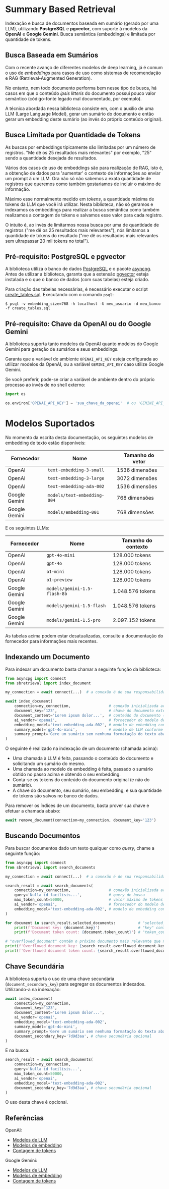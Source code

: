 # Summary Based Retrieval

Indexação e busca de documentos baseada em sumário (gerado por uma LLM), utilizando **PostgreSQL** e **pgvector**, com
suporte à modelos da **OpenAI** e **Google Gemini**. Busca semântica (embeddings) e limitada por quantidade de tokens.

## Busca Baseada em Sumários

Com o recente avanço de diferentes modelos de deep learning, já é comum o uso de *embeddings* para casos de uso como
sistemas de recomendação e RAG (Retrieval-Augmented Generation).

No entanto, nem todo documento performa bem nesse tipo de busca, há casos em que o conteúdo *ipsis litteris* do
documento possui pouco valor semântico (código-fonte legado mal documentado, por exemplo).

A técnica abordada nessa biblioteca consiste em, com o auxílio de uma LLM (Large Language Model), gerar um sumário do
documento e então gerar um embedding deste sumário (ao invés do próprio conteúdo original).

## Busca Limitada por Quantidade de Tokens

As buscas por embeddings tipicamente são limitadas por um número de registros. "Me dê os 25 resultados mais relevantes"
por exemplo, "25" sendo a quantidade desejada de resultados.

Vários dos casos de uso de embeddings são para realização de RAG, isto é, a obtenção de dados para 'aumentar' o contexto
de informações ao enviar um prompt à um LLM. Ora não só não sabemos a exata quantidade de registros que queremos como
também gostariamos de incluir o máximo de informação.

Máximo esse normalmente medido em *tokens*, a quantidade máxima de tokens da LLM que você irá utilizar. Nesta
biblioteca, não só geramos e indexamos os embeddings para realizar a busca semântica como também realizamos a contagem
de tokens e salvamos esse valor para cada registro.

O intuito é, ao invés de limitarmos nossa busca por uma de quantidade de registros ("me dê os 25 resultados mais
relevantes"), nós limitamos a quantidade de tokens do resultado ("me dê os resultados mais relevantes sem ultrapassar 20
mil tokens no total").

## Pré-requisito: PostgreSQL e pgvector

A biblioteca utiliza o banco de dados [PostgreSQL](https://www.postgresql.org) e o pacote [asyncpg](https://github.com/MagicStack/asyncpg).
Antes de utilizar a biblioteca, garanta que a extensão [pgvector](https://github.com/pgvector/pgvector) esteja instalada
e o que o banco de dados (com suas tabelas) esteja criado.

Para criação das tabelas necessárias, é necessário executar o script [create\_tables.sql](sql/create_tables.sql).
Executando com o comando `psql`:

```
$ psql -v embedding_size=768 -h localhost -U meu_usuario -d meu_banco -f create_tables.sql
```

## Pré-requisito: Chave da OpenAI ou do Google Gemini

A biblioteca suporta tanto modelos da OpenAI quanto modelos do Google Gemini para geração de sumários e seus embeddings.

Garanta que a variável de ambiente `OPENAI_API_KEY` esteja configurada ao utilizar modelos da OpenAI, ou a variável
`GEMINI_API_KEY` caso utilize Google Gemini.

Se você preferir, pode-se criar a variável de ambiente dentro do próprio processo ao invés de no shell externo: 

```py
import os

os.environ['OPENAI_API_KEY'] = 'sua_chave_da_openai'  # ou 'GEMINI_API_KEY' para Google Gemini
```

# Modelos Suportados

No momento da escrita desta documentação, os seguintes modelos de embedding de texto estão disponíveis:

Fornecedor    | Nome                        | Tamanho do vetor
----------    | ----                        | ----------------------------
OpenAI        | `text-embedding-3-small`    | 1536 dimensões
OpenAI        | `text-embedding-3-large`    | 3072 dimensões
OpenAI        | `text-embedding-ada-002`    | 1536 dimensões
Google Gemini | `models/text-embedding-004` | 768 dimensões
Google Gemini | `models/embedding-001`      | 768 dimensões

E os seguintes LLMs:

Fornecedor    | Nome                         | Tamanho do contexto
----------    | ----                         | -------------------
OpenAI        | `gpt-4o-mini`                | 128.000 tokens
OpenAI        | `gpt-4o`                     | 128.000 tokens
OpenAI        | `o1-mini`                    | 128.000 tokens
OpenAI        | `o1-preview`                 | 128.000 tokens
Google Gemini | `models/gemini-1.5-flash-8b` | 1.048.576 tokens
Google Gemini | `models/gemini-1.5-flash`    | 1.048.576 tokens
Google Gemini | `models/gemini-1.5-pro`      | 2.097.152 tokens

As tabelas acima podem estar desatualizadas, consulte a documentação do fornecedor para informações mais recentes.

## Indexando um Documento

Para indexar um documento basta chamar a seguinte função da biblioteca:

```py
from asyncpg import connect
from sbretrieval import index_document

my_connection = await connect(...)  # a conexão é de sua responsabilidade

await index_document(
    connection=my_connection,                 # conexão inicializada acima
    document_key='123',                       # chave do documento externo à biblioteca (gerado e mantido por você)
    document_content='Lorem ipsum dolor...',  # conteúdo do documento (texto limpo)
    ai_vendor='openai',                       # fornecedor do modelo de IA
    embedding_model='text-embedding-ada-002', # modelo de embedding conforme definido pelo fornecedor
    summary_model='gpt-4o-mini',              # modelo de LLM conforme definido pelo fornecedor
    summary_prompt='Gere um sumário sem nenhuma formatação do texto abaixo:\n\n{}', # Prompt utilizado para gerar o sumário, note que "{}" é onde o conteúdo do documento será inserido
)
```

O seguinte é realizado na indexação de um documento (chamada acima):

- Uma chamada à LLM é feita, passando o conteúdo do documento e solicitando um sumário do mesmo.
- Uma chamada ao modelo de embedding é feita, passado o sumário obtido no passo acima e obtendo o seu embedding.
- Conta-se os tokens do conteúdo do documento original (e não do sumário).
- A chave do documento, seu sumário, seu embedding, e sua quantidade de tokens são salvos no banco de dados.

Para remover os índices de um documento, basta prover sua chave e efetuar a chamada abaixo:

```py
await remove_document(connection=my_connection, document_key='123')
```

## Buscando Documentos

Para buscar documentos dado um texto qualquer como *query*, chame a seguinte função:

```py
from asyncpg import connect
from sbretrieval import search_documents

my_connection = await connect(...)  # a conexão é de sua responsabilidade

search_result = await search_documents(
    connection=my_connection,                 # conexão inicializada acima
    query='Nulla id facilisis...',            # query de busca
    max_token_count=50000,                    # valor máximo de tokens que a soma dos dos documentos selecionados não deve exceder
    ai_vendor='openai',                       # fornecedor do modelo de IA
    embedding_model='text-embedding-ada-002', # modelo de embedding conforme definido pelo fornecedor
)

for document in search_result.selected_documents:          # "selected_documents" contém os documentos selecionados da tabela "document_embeddings"
    print(f'Document key: {document.key}')                 # "key" contém o valor da coluna "document_key"
    print(f'Document token count: {document.token_count}') # "token_count" contém o valor da coluna "token_count"

# "overflowed_document" contém o próximo documento mais relevante que não foi selecionado pois excederia o limite de tokens
print(f'Overflowed document key: {search_result.overflowed_document.key}')
print(f'Overflowed document token count: {search_result.overflowed_document.token_count}')
```

## Chave Secundária

A biblioteca suporta o uso de uma chave secundária (`document_secondary_key`) para segregar os documentos indexados.
Utilizando-a na indexação:

```py
await index_document(
    connection=my_connection,
    document_key='123',
    document_content='Lorem ipsum dolor...',
    ai_vendor='openai',
    embedding_model='text-embedding-ada-002',
    summary_model='gpt-4o-mini',
    summary_prompt='Gere um sumário sem nenhuma formatação do texto abaixo:\n\n{}',
    document_secondary_key='7d9d3aa', # chave secundária opcional
)
```

E na busca:

```py
search_result = await search_documents(
    connection=my_connection,
    query='Nulla id facilisis...',
    max_token_count=50000,
    ai_vendor='openai',
    embedding_model='text-embedding-ada-002',
    document_secondary_key='7d9d3aa', # chave secundária opcional
)
```

O uso desta chave é opcional.

## Referências

OpenAI:

- [Modelos de LLM](https://platform.openai.com/docs/guides/text-generation#choosing-a-model)
- [Modelos de embedding](https://platform.openai.com/docs/guides/embeddings/embedding-models#embedding-models)
- [Contagem de tokens](https://github.com/openai/tiktoken)

Google Gemini:

- [Modelos de LLM](https://ai.google.dev/gemini-api/docs/models/gemini)
- [Modelos de embedding](https://ai.google.dev/gemini-api/docs/models/gemini#text-embedding-and-embedding)
- [Contagem de tokens](https://cloud.google.com/vertex-ai/generative-ai/docs/multimodal/get-token-count)
